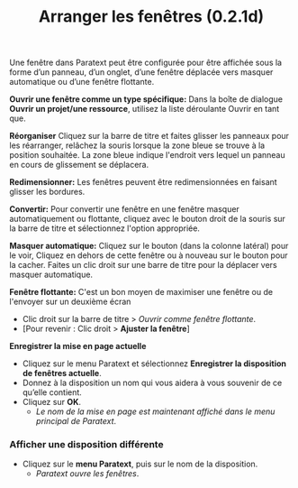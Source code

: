﻿---
title: Arranger les fenêtres (0.2.1d)
---

Une fenêtre dans Paratext peut être configurée pour être affichée sous la forme d’un panneau, d’un onglet, d’une fenêtre déplacée vers masquer automatique ou d’une fenêtre flottante.

**Ouvrir une fenêtre comme un type spécifique:** Dans la boîte de dialogue **Ouvrir un projet/une ressource**, utilisez la liste déroulante Ouvrir en tant que.

**Réorganiser** Cliquez sur la barre de titre et faites glisser les panneaux pour les réarranger, relâchez la souris lorsque la zone bleue se trouve à la position souhaitée. La zone bleue indique l'endroit vers lequel un panneau en cours de glissement se déplacera.

**Redimensionner:** Les fenêtres peuvent être redimensionnées en faisant glisser les bordures.

**Convertir:** Pour convertir une fenêtre en une fenêtre masquer automatiquement ou flottante, cliquez avec le bouton droit de la souris sur la barre de titre et sélectionnez l'option appropriée.

**Masquer automatique:** Cliquez sur le bouton (dans la colonne latéral) pour le voir, Cliquez en dehors de cette fenêtre ou à nouveau sur le bouton pour la cacher. Faites un clic droit sur une barre de titre pour la déplacer vers masquer automatique.

**Fenêtre flottante:** C'est un bon moyen de maximiser une fenêtre ou de l'envoyer sur un deuxième écran
-  Clic droit sur la barre de titre \> *Ouvrir comme fenêtre flottante*.
-  [Pour revenir : Clic droit \> **Ajuster la fenêtre**]

**Enregistrer la mise en page actuelle**

-  Cliquez sur le menu Paratext et sélectionnez **Enregistrer la disposition de fenêtres actuelle**.
-  Donnez à la disposition un nom qui vous aidera à vous souvenir de ce qu’elle contient.
-  Cliquez sur **OK**.
   -  *Le nom de la mise en page est maintenant affiché dans le menu principal de Paratext*.

### Afficher une disposition différente

-  Cliquez sur le **menu Paratext**, puis sur le nom de la disposition.
   -  *Paratext ouvre les fenêtres*.


